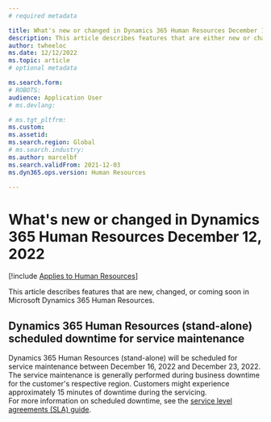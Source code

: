 ```yaml
---
# required metadata

title: What's new or changed in Dynamics 365 Human Resources December 12, 2022
description: This article describes features that are either new or changed in the stand-alone Microsoft Dynamics 365 Human Resources for December 2022.
author: twheeloc
ms.date: 12/12/2022
ms.topic: article
# optional metadata

ms.search.form:
# ROBOTS:
audience: Application User
# ms.devlang:

# ms.tgt_pltfrm:
ms.custom:
ms.assetid:
ms.search.region: Global
# ms.search.industry:
ms.author: marcelbf
ms.search.validFrom: 2021-12-03
ms.dyn365.ops.version: Human Resources

---
```


# What's new or changed in Dynamics 365 Human Resources December 12, 2022

[!include [Applies to Human Resources](../includes/applies-to-hr.md)]

This article describes features that are new, changed, or coming soon in Microsoft Dynamics 365 Human Resources.

## Dynamics 365 Human Resources (stand-alone) scheduled downtime for service maintenance  
 
Dynamics 365 Human Resources (stand-alone) will be scheduled for service maintenance between December 16, 2022 and December 23, 2022. The service maintenance is 
generally performed during business downtime for the customer's respective region. Customers might experience approximately 15 minutes of downtime during the servicing.  
For more information on scheduled downtime, see the [service level agreements (SLA) guide](https://microsoft.com/licensing/docs/view/Service-Level-Agreements-SLA-for-Online-Services). 
